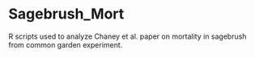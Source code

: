 # Sagebrush_Mort

R scripts used to analyze Chaney et al. paper on mortality in sagebrush from common garden experiment.